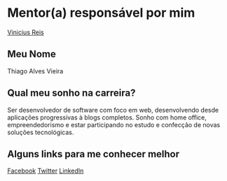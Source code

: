 # Mentor(a) responsável por mim

[Vinicius Reis](/mentores/perfis/vinicius_reis.md)

## Meu Nome

Thiago Alves Vieira

## Qual meu sonho na carreira?

Ser desenvolvedor de software com foco em web, desenvolvendo desde aplicações progressivas à blogs completos.
Sonho com home office, empreendedorismo e estar participando no estudo e confecção de novas soluções tecnológicas.

## Alguns links para me conhecer melhor

[Facebook](https://www.facebook.com/ThivieiraTAV)
[Twitter](https://twitter.com/thivieiratav)
[LinkedIn](www.linkedin.com/in/thivieiratav)
